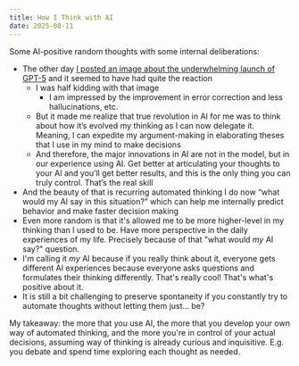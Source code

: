 ```yaml
---
title: How I Think with AI
date: 2025-08-11
---
```


Some AI-positive random thoughts with some internal deliberations:
- The other day [I posted an image about the underwhelming launch of GPT-5](https://www.threads.com/@rnmp/post/DNEZWCWS2o0?xmt=AQF0-HzOL9zP0_TDmuwNcuj2RAYAPZ9togh4vhsSa4WDrw) and it seemed to have had quite the reaction
  - I was half kidding with that image 
    - I am impressed by the improvement in error correction and less hallucinations, etc.
  - But it made me realize that true revolution in AI for me was to think about how it’s evolved my thinking as I can now delegate it. Meaning, I can expedite my argument-making in elaborating theses that I use in my mind to make decisions
  - And therefore, the major innovations in AI are not in the model, but in our experience using AI. Get better at articulating your thoughts to your AI and you’ll get better results, and this is the only thing you can truly control. That’s the real skill
- And the beauty of that is recurring automated thinking I do now “what would my AI say in this situation?” which can help me internally predict behavior and make faster decision making
- Even more random is that it's allowed me to be more higher-level in my thinking than I used to be. Have more perspective in the daily experiences of my life. Precisely because of that "what would _my_ AI say?" question.
- I'm calling it _my_ AI because if you really think about it, everyone gets different AI experiences because everyone asks questions and formulates their thinking differently. That's really cool! That's what's positive about it.
- It is still a bit challenging to preserve spontaneity if you constantly try to automate thoughts without letting them just… be?

My takeaway: the more that you use AI, the more that you develop your own way of automated thinking, and the more you're in control of your actual decisions, assuming way of thinking is already curious and inquisitive. E.g. you debate and spend time exploring each thought as needed.

